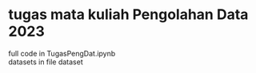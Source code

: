 # tugas mata kuliah Pengolahan Data 2023

full code in TugasPengDat.ipynb\
datasets in file dataset
